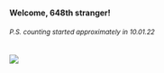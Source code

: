 #### Welcome, 648th stranger!

###### <sup>P.S. counting started approximately in 10.01.22</sup>

<img src="https://kraftwerk28.pp.ua/vcnt.png"></img>
